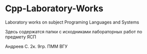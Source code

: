 # Cpp-Laboratory-Works
Laboratory works on subject Programing Languages and Systems

Здесь содержатся папки с исходниками лабораторных работ по предмету ЯСП

Андреев С. 
2к. 9гр. ПММ ВГУ
